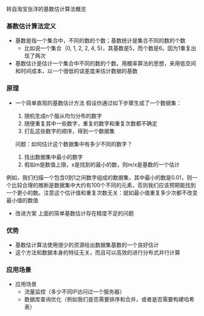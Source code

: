 转自淘宝张洋的基数估计算法概览

### 基数估计算法定义
* 基数是指一个集合中，不同的数的个数；基数统计是集合不同的数的个数
    * 比如说一个集合｛0, 1, 2, 2, 4, 5}，其基数是5，而个数是6。因为1重复出现了两次
* 基数估计是估计一个集合中不同的数的个数。用概率算法的思想，来用低空间和时间成本，以一个很低的误差度来估计数据的基数


### 原理
* 一个简单直观的基数估计方法
    假设你通过如下步骤生成了一个数据集：
    1. 随机生成n个服从均匀分布的数字
    2. 随便重复其中一些数字，重复的数字和重复次数都不确定
    3. 打乱这些数字的顺序，得到一个数据集

    问题：如何估计这个数据集中有多少不同的数字？
    1. 找出数据集中最小的数字
    2. 假如m是数值上限，x是找到的最小的数，则m/x是基数的一个估计

例如，我们扫描一个包含0到1之间数字组成的数据集，其中最小的数是0.01，则一个比较合理的推断是数据集中大约有100个不同的元素，否则我们应该预期能找到一个更小的数。注意这个估计值和重复次数无关：就如最小值重复多少次都不改变最小值的数值

* 改进方案
    上面的简单基数估计存在精度不足的问题
   
   
### 优势
* 基数估计算法使用很少的资源给出数据集基数的一个良好估计
* 这个方法和数据本身的特征无关，而且可以高效的进行分布式并行计算


### 应用场景
* 应用场景
    * 流量监控（多少不同IP访问过一个服务器）
    * 数据库查询优化（例如我们是否需要排序和合并，或者是否需要构建哈希表）